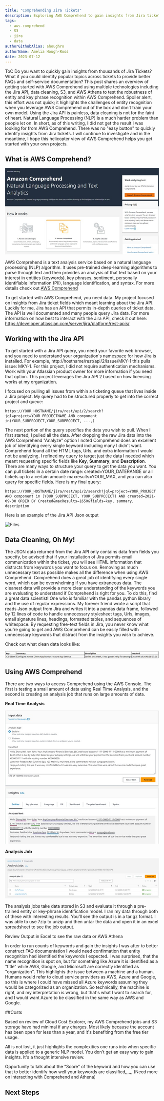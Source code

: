 ```yaml
---
title: "Comprehending Jira Tickets"
description: Exploring AWS Comprehend to gain insights from Jira tickets
tags:
  - aws-comprehend
  - S3
  - jira
  - data
authorGithubAlias: ahoughro
authorName: Amelia Hough-Ross
date: 2023-07-12
---
```

ToC
Do you want to quickly gain insights from thousands of Jira Tickets?  What if you could identify popular topics across tickets to provide better FAQs and self-service documentation? 
This post shares an overview of getting started with AWS Comprehend using multiple technologies including the Jira API, data cleaning, S3, and AWS Athena to test the robustness of entity and key phrase recognition within AWS Comprehend.  Spoiler alert, this effort was not quick; it highlights the challenges of entity recognition when you leverage AWS Comprehend out of the box and don't train your own model.  Using the Jira API is painless, data cleaning is not for the faint of heart.  Natural Language Processing (NLP) is a much harder problem than people let on.  In short, as of this writing, I did not get the result I was looking for from AWS Comprehend.  There was no "easy button" to quickly identify insights from Jira tickets.  I will continue to investigate and in the meantime, I hope this helicopter view of AWS Comprehend helps you get started with your own projects.  

## What is AWS Comprehend?
![Files](images/GetStarted.jpg)

AWS Comprehend is a text analysis service based on a natural language processing (NLP) algorithm.  It uses pre-trained deep-learning algorithms to parse through text and then provides an analysis of that text based on your interest in entities (keywords), key phrases, sentiment, personally identifiable information (PII), language identification, and syntax.  For more details check out [AWS Comprehend](https://docs.aws.amazon.com/comprehend/index.html)

To get started with AWS Comprehend, you need data.  My project focused on insights from Jira ticket fields which meant learning about the Jira API.  Luckily for me, Jira has an API that permits in-depth queries of ticket data.  The API is well documented and many people query Jira data.  For more information on how best to interact with the Jira API, check it out here: https://developer.atlassian.com/server/jira/platform/rest-apis/

## Working with the Jira API
To get started with a Jira API query, you need your favorite web browser, and you need to understand your organization's namespace for how Jira is installed.  For example, http://hostname/rest/api/2/issue/MKY-1 this pulls issue: MKY-1.  For this project, I did not require authentication mechanisms.  Work with your Atlassian product owner for more information if you need that option.  This project leverages the Jira API 2 based on how licensing works at my organization.

I focused on pulling all issues from within a ticketing queue that lives inside a Jira project.  My query had to be structured properly to get into the correct project and queue:

```
https://YOUR_HOSTNAME/jira/rest/api/2/search?jql=project=YOUR_PROJECTNAME AND component in(YOUR_SUBPROJECT,YOUR_SUBPROJECT, ...,)
```

The next portion of the query specifies the data you wish to pull.  When I first started, I pulled all the data.  After dropping the raw Jira data into the AWS Comprehend "Analyze" option I noted Comprehend does an excellent job of identifying every single keyword including many I didn't want.  Comprehend found all the HTML tags, Urls, and extra information I would not be analyzing.  I refined my query to target just the data I needed which meant requesting specific fields like **Key**, **Summary**, and **Description**.  There are many ways to structure your query to get the data you want.  You can pull tickets in a certain date range: created=YOUR_DATERANGE or all tickets up to a certain amount: maxresults=YOUR_MAX, and you can also query for specific fields.  Here is my final query:

```
https://YOUR_HOSTNAME/jira/rest/api/2/search?jql=project=YOUR_PROJECT AND component in (YOUR_SUBPROJECT, YOUR_SUBPROJECT) AND created=2021-09-30 ORDER BY Created&maxResults=1650&fields=key, summary, description
```

Here is an example of the Jira API Json output

![Files](images/JsonExampleCleaned.j)


## Data Cleaning, Oh My!
The JSON data returned from the Jira API only contains data from fields you specify, be advised that if your installation of Jira permits email communication within the ticket, you will see HTML information that distracts from keywords you want to focus on.  Removing as much unnecessary text as possible makes all the difference when using AWS Comprehend.  Comprehend does a great job of identifying every single word, which can be overwhelming if you have extraneous data.  The cleanest data will provide a more clear understanding of the keywords you are evaluating to understand if Comprehend is right for you.  To do this, find a great data scientist!  One who is familiar with the pandas python library and the use of regular expressions.  My forever friend wrote a script that reads Json output from Jira and writes it into a pandas data frame, followed by 12 lines of code to handle unnecessary stylesheet tags, Urls, images, email signature lines, headings, formatted tables, and sequences of whitespace.  By requesting free-text fields in Jira, you never know what you're going to get and AWS Comprehend can be easily filled with unnecessary keywords that distract from the insights you wish to achieve.

Check out what clean data looks like:

![Files](images/sampleCleanData.jpg)

## Using AWS Comprehend
There are two ways to access Comprehend using the AWS Console.  The first is testing a small amount of data using Real Time Analysis, and the second is creating an analysis job that runs on large amounts of data.  

**Real Time Analysis**

![Files](images/analysis02.jpg)

**Analysis Job**

![Files](images/analysisJobsExample.jpg)

The analysis jobs take data stored in S3 and evaluate it through a pre-trained entity or key-phrase identification model.  I ran my data through both of these with interesting results.  You'll see the output is in a tar.gz format.  I was able to use 7zip to unzip and then untar the data and open it in an excel spreadsheet to see the job output.







Review Output in Excel to see the raw data or AWS Athena

In order to run counts of keywords and gain the insights I was after to better construct FAQ documentation I would need confirmation that entity recognition had identified the keywords I expected.  I was surprised, that the name recognition is spot on, but for something like Azure it is identified as a "title" while AWS, Google, and Microsoft are correctly identified as "organization".  This highlights the issue between a machine and a human.  Humans would refer to cloud service providers as AWS, Azure and Google, so this is where I could have missed all Azure keywords assuming they would be categorized as an organization.  So technically, the machine is right, and my interpretation is wrong, but that's what I want to search for, and I would want Azure to be classified in the same way as AWS and Google.

##Costs

Based on review of Cloud Cost Explorer, my AWS Comprehend jobs and S3 storage have had minimal if any charges.  Most likely because the account has been open for less than a year, and it's benefiting from the free tier usage.



All is not lost, it just highlights the complexities one runs into when specific data is applied to a generic NLP model.  You don't get an easy way to gain insights.  It's a thought intensive review.

Opportunity to talk about the "Score" of the keyword and how you can use that to better identify how well your keywords are classified,,,,,,
(Need more on interacting with Comprehend and Athena)

## Next Steps


